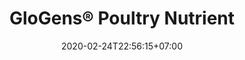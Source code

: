 ---
title: "GloGens® Poultry Nutrient"
date: 2020-02-24T22:56:15+07:00
draft: false
description: 
layout: "en/saputra-poultry-nutrient"
---